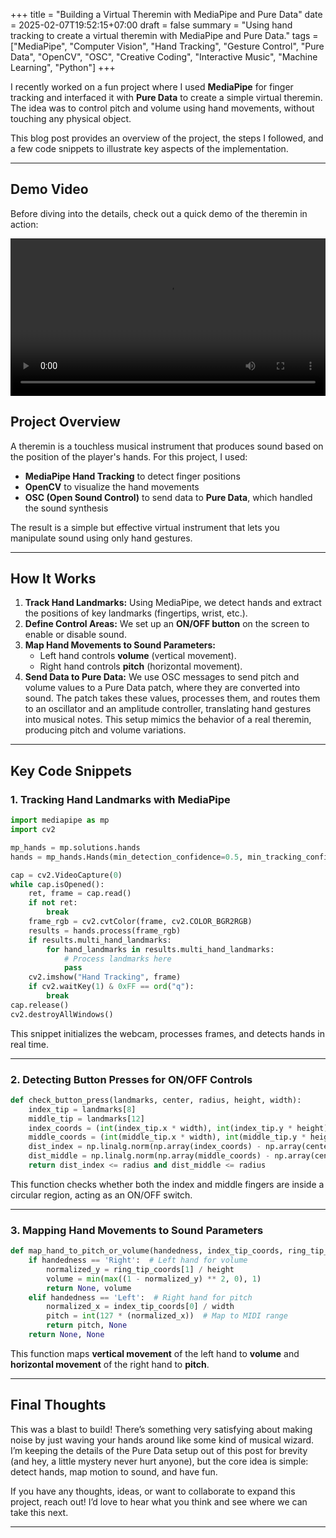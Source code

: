 +++
title = "Building a Virtual Theremin with MediaPipe and Pure Data"
date = 2025-02-07T19:52:15+07:00
draft = false
summary = "Using hand tracking to create a virtual theremin with MediaPipe and Pure Data."
tags = ["MediaPipe", "Computer Vision", "Hand Tracking", "Gesture Control", "Pure Data", "OpenCV", "OSC", "Creative Coding", "Interactive Music", "Machine Learning", "Python"]
+++

I recently worked on a fun project where I used **MediaPipe** for finger tracking and interfaced it with **Pure Data** to create a simple virtual theremin. The idea was to control pitch and volume using hand movements, without touching any physical object.

This blog post provides an overview of the project, the steps I followed, and a few code snippets to illustrate key aspects of the implementation.

---

## Demo Video

Before diving into the details, check out a quick demo of the theremin in action:

<video width="100%" controls>
  <source src="/videos/theremin_puredata.mp4" type="video/mp4">
  Your browser does not support the video tag.
</video>



## Project Overview

A theremin is a touchless musical instrument that produces sound based on the position of the player's hands. For this project, I used:
- **MediaPipe Hand Tracking** to detect finger positions
- **OpenCV** to visualize the hand movements
- **OSC (Open Sound Control)** to send data to **Pure Data**, which handled the sound synthesis

The result is a simple but effective virtual instrument that lets you manipulate sound using only hand gestures.

---

## How It Works

1. **Track Hand Landmarks:** Using MediaPipe, we detect hands and extract the positions of key landmarks (fingertips, wrist, etc.).
2. **Define Control Areas:** We set up an **ON/OFF button** on the screen to enable or disable sound.
3. **Map Hand Movements to Sound Parameters:**
   - Left hand controls **volume** (vertical movement).
   - Right hand controls **pitch** (horizontal movement).
4. **Send Data to Pure Data:** We use OSC messages to send pitch and volume values to a Pure Data patch, where they are converted into sound. The patch takes these values, processes them, and routes them to an oscillator and an amplitude controller, translating hand gestures into musical notes. This setup mimics the behavior of a real theremin, producing pitch and volume variations.

---

## Key Code Snippets

### 1. Tracking Hand Landmarks with MediaPipe

```python
import mediapipe as mp
import cv2

mp_hands = mp.solutions.hands
hands = mp_hands.Hands(min_detection_confidence=0.5, min_tracking_confidence=0.5)

cap = cv2.VideoCapture(0)
while cap.isOpened():
    ret, frame = cap.read()
    if not ret:
        break
    frame_rgb = cv2.cvtColor(frame, cv2.COLOR_BGR2RGB)
    results = hands.process(frame_rgb)
    if results.multi_hand_landmarks:
        for hand_landmarks in results.multi_hand_landmarks:
            # Process landmarks here
            pass
    cv2.imshow("Hand Tracking", frame)
    if cv2.waitKey(1) & 0xFF == ord("q"):
        break
cap.release()
cv2.destroyAllWindows()
```

This snippet initializes the webcam, processes frames, and detects hands in real time.

---

### 2. Detecting Button Presses for ON/OFF Controls

```python
def check_button_press(landmarks, center, radius, height, width):
    index_tip = landmarks[8]
    middle_tip = landmarks[12]
    index_coords = (int(index_tip.x * width), int(index_tip.y * height))
    middle_coords = (int(middle_tip.x * width), int(middle_tip.y * height))
    dist_index = np.linalg.norm(np.array(index_coords) - np.array(center))
    dist_middle = np.linalg.norm(np.array(middle_coords) - np.array(center))
    return dist_index <= radius and dist_middle <= radius
```

This function checks whether both the index and middle fingers are inside a circular region, acting as an ON/OFF switch.

---

### 3. Mapping Hand Movements to Sound Parameters

```python
def map_hand_to_pitch_or_volume(handedness, index_tip_coords, ring_tip_coords, height, width):
    if handedness == 'Right':  # Left hand for volume
        normalized_y = ring_tip_coords[1] / height
        volume = min(max((1 - normalized_y) ** 2, 0), 1)
        return None, volume
    elif handedness == 'Left':  # Right hand for pitch
        normalized_x = index_tip_coords[0] / width
        pitch = int(127 * (normalized_x))  # Map to MIDI range
        return pitch, None
    return None, None
```

This function maps **vertical movement** of the left hand to **volume** and **horizontal movement** of the right hand to **pitch**.

---

## Final Thoughts

This was a blast to build! There’s something very satisfying about making noise by just waving your hands around like some kind of musical wizard. I’m keeping the details of the Pure Data setup out of this post for brevity (and hey, a little mystery never hurt anyone), but the core idea is simple: detect hands, map motion to sound, and have fun.

If you have any thoughts, ideas, or want to collaborate to expand this project, reach out! I’d love to hear what you think and see where we can take this next.

---

